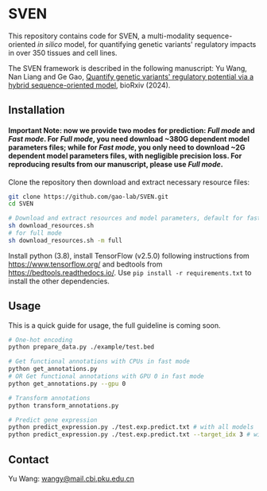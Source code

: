 # SVEN
This repository contains code for SVEN, a multi-modality sequence-oriented <i>in silico</i> model, for quantifying genetic variants' regulatory impacts in over 350 tissues and cell lines.

The SVEN framework is described in the following manuscript: Yu Wang, Nan Liang and Ge Gao, [Quantify genetic variants' regulatory potential via a hybrid sequence-oriented model](https://www.biorxiv.org/content/10.1101/2024.03.28.587115v1), bioRxiv (2024).


## Installation

#### Important Note: now we provide two modes for prediction: <i>Full mode</i> and <i>Fast mode</i>. For <i>Full mode</i>, you need download ~380G dependent model parameters files; while for <i>Fast mode</i>, you only need to download ~2G dependent model parameters files, with negligible precision loss. For reproducing results from our manuscript, please use <i>Full mode</i>.

Clone the repository then download and extract necessary resource files:
```bash
git clone https://github.com/gao-lab/SVEN.git
cd SVEN

# Download and extract resources and model parameters, default for fast mode
sh download_resources.sh
# for full mode
sh download_resources.sh -m full
```
Install python (3.8), install TensorFlow (v2.5.0) following instructions from https://www.tensorflow.org/ and bedtools from https://bedtools.readthedocs.io/. Use `pip install -r requirements.txt` to install the other dependencies.

## Usage

This is a quick guide for usage, the full guideline is coming soon.

```bash
# One-hot encoding
python prepare_data.py ./example/test.bed

# Get functional annotations with CPUs in fast mode
python get_annotations.py
# OR Get functional annotations with GPU 0 in fast mode
python get_annotations.py --gpu 0

# Transform annotations
python transform_annotations.py

# Predict gene expression
python predict_expression.py ./test.exp.predict.txt # with all models
python predict_expression.py ./test.exp.predict.txt --target_idx 3 # with target model
```

## Contact
Yu Wang: [wangy@mail.cbi.pku.edu.cn](mailto:wangy@mail.cbi.pku.edu.cn)
